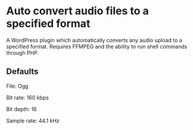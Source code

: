 # Auto convert audio files to a specified format 
A WordPress plugin which automatically converts any audio upload to a specified format. Requires FFMPEG and the ability to run shell commands through PHP.

## Defaults

File: Ogg

Bit rate: 160 kbps

Bit depth: 16

Sample rate: 44.1 kHz
